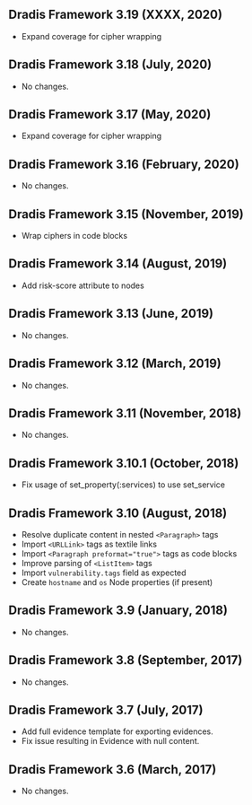 ## Dradis Framework 3.19 (XXXX, 2020) ##

*   Expand coverage for cipher wrapping

## Dradis Framework 3.18 (July, 2020) ##

*   No changes.

## Dradis Framework 3.17 (May, 2020) ##

*   Expand coverage for cipher wrapping

## Dradis Framework 3.16 (February, 2020) ##

*   No changes.

## Dradis Framework 3.15 (November, 2019) ##

*   Wrap ciphers in code blocks

## Dradis Framework 3.14 (August, 2019) ##

*   Add risk-score attribute to nodes

## Dradis Framework 3.13 (June, 2019) ##

*   No changes.

## Dradis Framework 3.12 (March, 2019) ##

*   No changes.

## Dradis Framework 3.11 (November, 2018) ##

*   No changes.

## Dradis Framework 3.10.1 (October, 2018) ##

*   Fix usage of set_property(:services) to use set_service

## Dradis Framework 3.10 (August, 2018) ##

*   Resolve duplicate content in nested `<Paragraph>` tags
*   Import `<URLLink>` tags as textile links
*   Import `<Paragraph preformat="true">` tags as code blocks
*   Improve parsing of `<ListItem>` tags
*   Import `vulnerability.tags` field as expected
*   Create `hostname` and `os` Node properties (if present)

## Dradis Framework 3.9 (January, 2018) ##

*   No changes.

## Dradis Framework 3.8 (September, 2017) ##

*   No changes.

## Dradis Framework 3.7 (July, 2017) ##

*   Add full evidence template for exporting evidences.
*   Fix issue resulting in Evidence with null content.

## Dradis Framework 3.6 (March, 2017) ##

*   No changes.